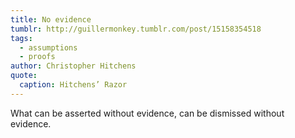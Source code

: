 ```yaml
---
title: No evidence
tumblr: http://guillermonkey.tumblr.com/post/15158354518
tags:
  - assumptions
  - proofs
author: Christopher Hitchens
quote:
  caption: Hitchens’ Razor
---
```


What can be asserted without evidence, can be dismissed without evidence.
